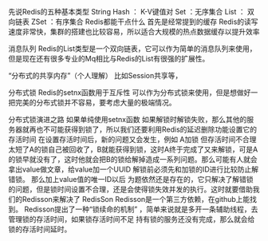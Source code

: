 先说Redis的五种基本类型
String
Hash ： K-V键值对
Set ：无序集合
List ： 双向链表
ZSet ：有序集合
Redis都能干点什么
首先是经常提到的缓存
Redis的读写速度非常快，集群的搭建也比较容易，所以适合大规模的热点数据缓存以提升效率

消息队列
Redis的List类型是一个双向链表，它可以作为简单的消息队列来使用，但是现在还有很多专业的Mq相比与Redis的List有很强的扩展性。

“分布式的共享内存”（个人理解）
比如Session共享等，

分布式锁
Redis的setnx函数用于互斥性 可以作为分布式锁来使用，但是想做好一把完美的分布式锁并不容易，要考虑大量的极端情况。

分布式锁演进之路
如果单纯使用setnx函数 如果解锁时解锁失败，那么其他的服务器就再也不可能获得到锁了，所以我们还要利用Redis的延迟删除功能设置它的存活时间
在设置存活时间后，新的问题又会发生，例如 A加锁 但存活时间不合理太短了A的锁自己被回收了，B就能获得到锁，这时A终于完成了又来解锁，可是A的锁早就没有了，这时他就会把B的锁给解掉造成一系列问题。那么可能有人就会拿出value做文章，给value加一个UUID 解锁前必须先和加锁的ID进行比较防止解错锁。
那么加上value值的唯一ID以后 为题依然还是存在的，它只解决了解错锁的问题，但是锁时间设置不合理，还是会使得锁失效并发的执行。这时就要借助我们的Redisson来解决了
RedisSon
Redisson是一个第三方依赖，在github上能找到。
Redisson提出了一种“锁续命的机制” ，简单来说就是多开一条辅助线程，去管理锁的存活时间，如果锁存活时间不足 持有锁的服务还没有完成，那么就会给锁的存活时间延时。
